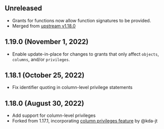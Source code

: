 ## Unreleased

* Grants for functions now allow function signatures to be provided.
* Merged from [upstream v1.18.0](https://github.com/cyrilgdn/terraform-provider-postgresql/commit/83f06753691b48f7caea7616e6fd443a085761a0)

## 1.19.0 (November 1, 2022)

* Enable update-in-place for changes to grants that only affect `objects`, `columns`, and/or `privileges`.

## 1.18.1 (October 25, 2022)

* Fix identifier quoting in column-level privilege statements

## 1.18.0 (August 30, 2022)

* Add support for column-level privileges
* Forked from 1.17.1, incorporating [column privileges feature](https://github.com/kda-jt/terraform-provider-postgresql/tree/feat-add-column-level-management) by @kda-jt
